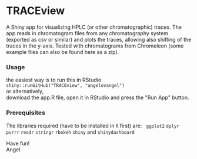 # TRACEview

A Shiny app for visualizing HPLC (or other chromatographic) traces. The app reads in chromatogram files from any chromatography system (exported as csv or similar) and plots the traces, allowing also shifting of the traces in the y-axis.
Tested with chromatograms from Chromeleon (some example files can also be found here as a zip).

### Usage  
the easiest way is to run this in RStudio  
`shiny::runGitHub("TRACEview", "angelovangel")`  
or alternatively,  
download the app.R file, open it in RStudio and press the "Run App" button.  

### Prerequisites
The libraries required (have to be installed in `R` first) are:  
`ggplot2` `dplyr` `purrr` `readr` `stringr` `rbokeh` `shiny` and `shinydashboard`

Have fun!  
Angel



